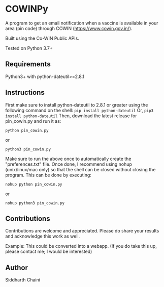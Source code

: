 # COWINPy
A program to get an email notification when a vaccine is available in your area (pin code) through COWIN (https://www.cowin.gov.in/).

Built using the Co-WIN Public APIs.

Tested on Python 3.7+

## Requirements
Python3+ with python-dateutil>=2.8.1

## Instructions
First make sure to install python-dateutil to 2.8.1 or greater using the following command on the shell:
``
pip install python-dateutil
``
Or,
``
pip3 install python-dateutil
``
Then, download the latest release for pin_cowin.py and run it as:
```
python pin_cowin.py
```
or
```
python3 pin_cowin.py
```
Make sure to run the above once to automatically create the "preferences.txt" file. Once done, I recommend using nohup (unix/linux/mac only) so that the shell can be closed without closing the program. This can be done by executing:
```
nohup python pin_cowin.py 
```
or
```
nohup python3 pin_cowin.py 
```

## Contributions
Contributions are welcome and appreciated. Please do share your results and acknowledge this work as well. 

Example: This could be converted into a webapp.
(If you do take this up, please contact me; I would be interested)

## Author
Siddharth Chaini
